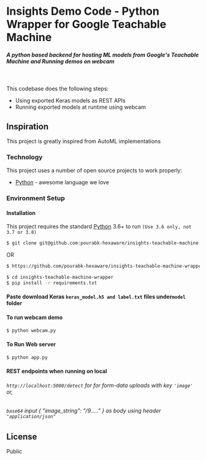 # Insights Demo Code - Python Wrapper for Google Teachable Machine
##### A python based backend for hosting ML models from Google's Teachable Machine and Running demos on webcam
&nbsp;

This codebase does the following steps:

  - Using exported Keras models as REST APIs
  - Running exported models at runtime using webcam


## Inspiration
This project is greatly inspired from AutoML implementations

### Technology

This project uses a number of open source projects to work properly:

* [Python] - awesome language we love

### Environment Setup



#### Installation

This project requires the standard [Python](https://www.python.org/) 3.6+ to run `(Use 3.6 only, not 3.7 or 3.8)`

```sh
$ git clone git@github.com:pourabk-hexaware/insights-teachable-machine-wrapper.git
```
OR

```sh
$ https://github.com/pourabk-hexaware/insights-teachable-machine-wrapper.git
```

```sh
$ cd insights-teachable-machine-wrapper
$ pip install -r requirements.txt
```
#### Paste download Keras `keras_model.h5 and label.txt` files under`model` folder
#### To run webcam demo

```sh
$ python webcam.py
```
#### To Run Web server
```sh
$ python app.py
```

#### REST endpoints when running on local
###### `http://localhost:5000/detect` for for form-data uploads with key `'image'` or,
###### `base64` input { "image_string": "/9....." } as body using header `"application/json"`





License
----

Public


 
   [Python]: <https://www.python.org/>
 
